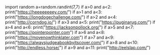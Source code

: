 
import random
a=random.randint(7,7)
if a>0 and a<2:
        print("https://heeeeeeeey.com/")
if a>1 and a<3:
        print("https://longdogechallenge.com/")
if a>2 and a<4:
        print("http://corndog.io/")
if a>3 and a<5:
        print("https://puginarug.com/")
if a>4 and a<6:
        print("https://jacksonpollock.org/")
if a>5 and a<7:
        print("https://pointerpointer.com")
if a>6 and a<8:
        print("https://movenowthinklater.com")
if a>7 and a<9:
        print("https://alwaysjudgeabookbyitscover.com/")
if a>8 and a<10:
        print("http://endless.horse/")
if a>9 and a<11:
        print("http://eelslap.com/")
